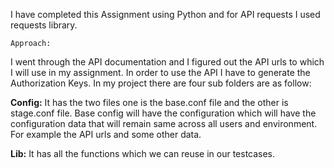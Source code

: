 I have completed this Assignment using Python and for API requests I used requests library.

`Approach:`

I went through the API documentation and I figured out the API urls to which I will use in my assignment. In order to use the API I have to generate the Authorization Keys. In my project there are four sub folders are as follow:

**Config:** It has the two files one is the base.conf file and the other is stage.conf file. Base config will have the configuration which will have the configuration data that will remain same across all users and environment. For example the API urls and some other data.


**Lib:**  It has all the functions which we can reuse in our testcases.  

 